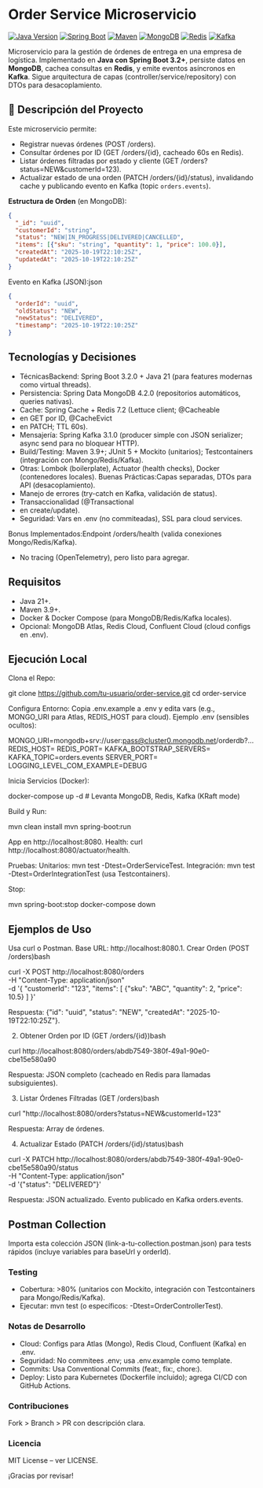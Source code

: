 # Order Service Microservicio

[![Java Version](https://img.shields.io/badge/Java-21-blue.svg)](https://www.oracle.com/java/technologies/javase-jdk21-downloads.html)
[![Spring Boot](https://img.shields.io/badge/Spring%20Boot-3.2.0-green.svg)](https://spring.io/projects/spring-boot)
[![Maven](https://img.shields.io/badge/Maven-3.9+-purple.svg)](https://maven.apache.org/)
[![MongoDB](https://img.shields.io/badge/MongoDB-7.0-blue.svg)](https://www.mongodb.com/)
[![Redis](https://img.shields.io/badge/Redis-7.2-red.svg)](https://redis.io/)
[![Kafka](https://img.shields.io/badge/Kafka-3.7-yellow.svg)](https://kafka.apache.org/)

Microservicio para la gestión de órdenes de entrega en una empresa de logística. Implementado en **Java con Spring Boot 3.2+**, persiste datos en **MongoDB**, cachea consultas en **Redis**, y emite eventos asíncronos en **Kafka**. Sigue arquitectura de capas (controller/service/repository) con DTOs para desacoplamiento.

## 🎯 Descripción del Proyecto
Este microservicio permite:
- Registrar nuevas órdenes (POST /orders).
- Consultar órdenes por ID (GET /orders/{id}, cacheado 60s en Redis).
- Listar órdenes filtradas por estado y cliente (GET /orders?status=NEW&customerId=123).
- Actualizar estado de una orden (PATCH /orders/{id}/status), invalidando cache y publicando evento en Kafka (topic `orders.events`).

**Estructura de Orden** (en MongoDB):
```json
{
  "_id": "uuid",
  "customerId": "string",
  "status": "NEW|IN_PROGRESS|DELIVERED|CANCELLED",
  "items": [{"sku": "string", "quantity": 1, "price": 100.0}],
  "createdAt": "2025-10-19T22:10:25Z",
  "updatedAt": "2025-10-19T22:10:25Z"
}
```
Evento en Kafka (JSON):json
```json
{
  "orderId": "uuid",
  "oldStatus": "NEW",
  "newStatus": "DELIVERED",
  "timestamp": "2025-10-19T22:10:25Z"
}
```
## Tecnologías y Decisiones 
- TécnicasBackend: Spring Boot 3.2.0 + Java 21 (para features modernas como virtual threads).
- Persistencia: Spring Data MongoDB 4.2.0 (repositorios automáticos, queries nativas).
- Cache: Spring Cache + Redis 7.2 (Lettuce client; @Cacheable
- en GET por ID, @CacheEvict
- en PATCH; TTL 60s).
- Mensajería: Spring Kafka 3.1.0 (producer simple con JSON serializer; async send para no bloquear HTTP).
- Build/Testing: Maven 3.9+; JUnit 5 + Mockito (unitarios); Testcontainers (integración con Mongo/Redis/Kafka).
- Otras: Lombok (boilerplate), Actuator (health checks), Docker (contenedores locales).
Buenas Prácticas:Capas separadas, DTOs para API (desacoplamiento).
- Manejo de errores (try-catch en Kafka, validación de status).
- Transaccionalidad (@Transactional
- en create/update).
- Seguridad: Vars en .env (no commiteadas), SSL para cloud services.

Bonus Implementados:Endpoint /orders/health (valida conexiones Mongo/Redis/Kafka).
- No tracing (OpenTelemetry), pero listo para agregar.

## Requisitos
- Java 21+.
- Maven 3.9+.
- Docker & Docker Compose (para MongoDB/Redis/Kafka locales).
- Opcional: MongoDB Atlas, Redis Cloud, Confluent Cloud (cloud configs en .env).
## Ejecución Local
Clona el Repo:

git clone https://github.com/tu-usuario/order-service.git
cd order-service

Configura Entorno:
Copia .env.example a .env y edita vars (e.g., MONGO_URI para Atlas, REDIS_HOST para cloud).
Ejemplo .env (sensibles ocultos):

MONGO_URI=mongodb+srv://user:pass@cluster0.mongodb.net/orderdb?...
REDIS_HOST=
REDIS_PORT=
KAFKA_BOOTSTRAP_SERVERS=
KAFKA_TOPIC=orders.events
SERVER_PORT=
LOGGING_LEVEL_COM_EXAMPLE=DEBUG

Inicia Servicios (Docker):

docker-compose up -d  # Levanta MongoDB, Redis, Kafka (KRaft mode)

Build y Run:

mvn clean install
mvn spring-boot:run

App en http://localhost:8080.
Health: curl http://localhost:8080/actuator/health.

Pruebas:
Unitarios: mvn test -Dtest=OrderServiceTest.
Integración: mvn test -Dtest=OrderIntegrationTest (usa Testcontainers).

Stop:

mvn spring-boot:stop
docker-compose down

## Ejemplos de Uso
Usa curl o Postman. Base URL: http://localhost:8080.1. Crear Orden (POST /orders)bash

curl -X POST http://localhost:8080/orders \
-H "Content-Type: application/json" \
-d '{
  "customerId": "123",
  "items": [
    {"sku": "ABC", "quantity": 2, "price": 10.5}
  ]
}'

Respuesta: {"id": "uuid", "status": "NEW", "createdAt": "2025-10-19T22:10:25Z"}.

2. Obtener Orden por ID (GET /orders/{id})bash

curl http://localhost:8080/orders/abdb7549-380f-49a1-90e0-cbe15e580a90

Respuesta: JSON completo (cacheado en Redis para llamadas subsiguientes).

3. Listar Órdenes Filtradas (GET /orders)bash

curl "http://localhost:8080/orders?status=NEW&customerId=123"

Respuesta: Array de órdenes.

4. Actualizar Estado (PATCH /orders/{id}/status)bash

curl -X PATCH http://localhost:8080/orders/abdb7549-380f-49a1-90e0-cbe15e580a90/status \
-H "Content-Type: application/json" \
-d '{"status": "DELIVERED"}'

Respuesta: JSON actualizado. Evento publicado en Kafka orders.events.

## Postman Collection
Importa esta colección JSON (link-a-tu-collection.postman.json) para tests rápidos (incluye variables para baseUrl y orderId). 
### Testing
- Cobertura: >80% (unitarios con Mockito, integración con Testcontainers para Mongo/Redis/Kafka).
- Ejecutar: mvn test (o específicos: -Dtest=OrderControllerTest).

### Notas de Desarrollo
- Cloud: Configs para Atlas (Mongo), Redis Cloud, Confluent (Kafka) en .env.
- Seguridad: No commitees .env; usa .env.example como template.
- Commits: Usa Conventional Commits (feat:, fix:, chore:).
- Deploy: Listo para Kubernetes (Dockerfile incluido); agrega CI/CD con GitHub Actions.

### Contribuciones
Fork > Branch > PR con descripción clara. 
### Licencia
MIT License – ver LICENSE.

¡Gracias por revisar!


